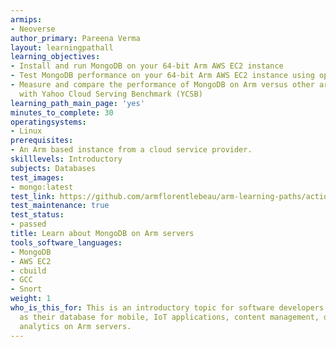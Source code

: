 ```yaml
---
armips:
- Neoverse
author_primary: Pareena Verma
layout: learningpathall
learning_objectives:
- Install and run MongoDB on your 64-bit Arm AWS EC2 instance
- Test MongoDB performance on your 64-bit Arm AWS EC2 instance using open-source tooling
- Measure and compare the performance of MongoDB on Arm versus other architectures
  with Yahoo Cloud Serving Benchmark (YCSB)
learning_path_main_page: 'yes'
minutes_to_complete: 30
operatingsystems:
- Linux
prerequisites:
- An Arm based instance from a cloud service provider.
skilllevels: Introductory
subjects: Databases
test_images:
- mongo:latest
test_link: https://github.com/armflorentlebeau/arm-learning-paths/actions/runs/4312122327
test_maintenance: true
test_status:
- passed
title: Learn about MongoDB on Arm servers
tools_software_languages:
- MongoDB
- AWS EC2
- cbuild
- GCC
- Snort
weight: 1
who_is_this_for: This is an introductory topic for software developers using MongoDB
  as their database for mobile, IoT applications, content management, or real-time
  analytics on Arm servers.
---
```

